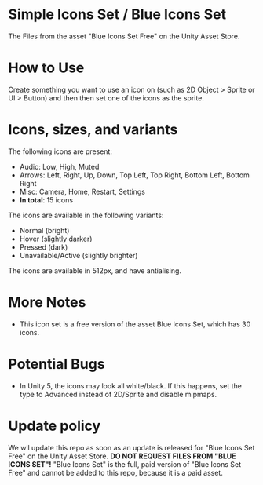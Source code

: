 # Simple Icons Set / Blue Icons Set

The Files from the asset "Blue Icons Set Free" on the Unity Asset Store.

# How to Use

Create something you want to use an icon on (such as 2D Object > Sprite or UI > Button) and then then set one of the icons as the sprite. 

# Icons, sizes, and variants

The following icons are present:
 - Audio: Low, High, Muted
 - Arrows: Left, Right, Up, Down, Top Left, Top Right, Bottom Left, Bottom Right
 - Misc: Camera, Home, Restart, Settings
 - **In total**: 15 icons
	
The icons are available in the following variants:
 - Normal (bright)
 - Hover (slightly darker)
 - Pressed (dark)
 - Unavailable/Active (slightly brighter)
	 
The icons are available in 512px, and have antialising.
	
# More Notes

 - This icon set is a free version of the asset Blue Icons Set, which has 30 icons.
	
# Potential Bugs

 - In Unity 5, the icons may look all white/black. If this happens, set the type to Advanced instead of 2D/Sprite and disable mipmaps.
 
# Update policy
 We wll update this repo as soon as an update is released for "Blue Icons Set Free" on the Unity Asset Store. **DO NOT REQUEST FILES FROM "BLUE ICONS SET"!** "Blue Icons Set" is the full, paid version of "Blue Icons Set Free" and cannot be added to this repo, because it is a paid asset.
